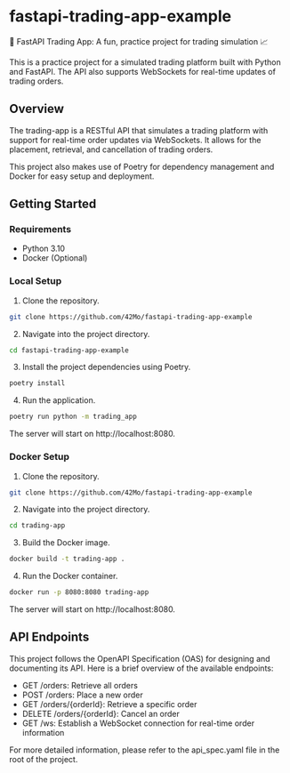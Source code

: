 # fastapi-trading-app-example
🐍 FastAPI Trading App: A fun, practice project for trading simulation 📈

This is a practice project for a simulated trading platform built with Python and FastAPI.
The API also supports WebSockets for real-time updates of trading orders.

## Overview
The trading-app is a RESTful API that simulates a trading platform with support for real-time order updates via WebSockets.
It allows for the placement, retrieval, and cancellation of trading orders.

This project also makes use of Poetry for dependency management and Docker for easy setup and deployment.

## Getting Started
### Requirements
- Python 3.10
- Docker (Optional)


### Local Setup

1. Clone the repository.
```bash
git clone https://github.com/42Mo/fastapi-trading-app-example
```

2. Navigate into the project directory.
```bash
cd fastapi-trading-app-example
```

3. Install the project dependencies using Poetry.
```bash
poetry install
```

4. Run the application.
```bash
poetry run python -m trading_app
```
The server will start on http://localhost:8080.

### Docker Setup

1. Clone the repository.
```bash
git clone https://github.com/42Mo/fastapi-trading-app-example
```

2. Navigate into the project directory.
```bash
cd trading-app
```

3. Build the Docker image.
```bash
docker build -t trading-app .
```

4. Run the Docker container.
```bash
docker run -p 8080:8080 trading-app
```
The server will start on http://localhost:8080.


## API Endpoints
This project follows the OpenAPI Specification (OAS) for designing and documenting its API.
Here is a brief overview of the available endpoints:

- GET /orders: Retrieve all orders
- POST /orders: Place a new order
- GET /orders/{orderId}: Retrieve a specific order
- DELETE /orders/{orderId}: Cancel an order
- GET /ws: Establish a WebSocket connection for real-time order information

For more detailed information, please refer to the api_spec.yaml file in the root of the project.